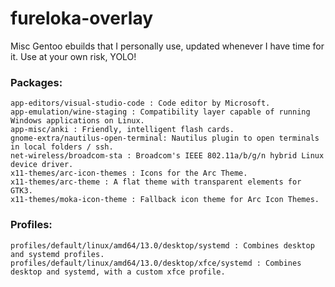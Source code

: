 # fureloka-overlay

Misc Gentoo ebuilds that I personally use, updated whenever I have time for it.
Use at your own risk, YOLO!

### Packages:
	app-editors/visual-studio-code : Code editor by Microsoft.
	app-emulation/wine-staging : Compatibility layer capable of running Windows applications on Linux.
	app-misc/anki : Friendly, intelligent flash cards.
	gnome-extra/nautilus-open-terminal: Nautilus plugin to open terminals in local folders / ssh.
	net-wireless/broadcom-sta : Broadcom's IEEE 802.11a/b/g/n hybrid Linux device driver.
	x11-themes/arc-icon-themes : Icons for the Arc Theme.
	x11-themes/arc-theme : A flat theme with transparent elements for GTK3.
	x11-themes/moka-icon-theme : Fallback icon theme for Arc Icon Themes.
	
### Profiles:
	profiles/default/linux/amd64/13.0/desktop/systemd : Combines desktop and systemd profiles.
	profiles/default/linux/amd64/13.0/desktop/xfce/systemd : Combines desktop and systemd, with a custom xfce profile.
	
